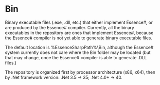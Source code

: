 Bin
===

Binary executable files (.exe, .dll, etc.) that either implement Essence#, or are produced by the Essence# compiler. 
Currently, all the binary executables in the repository are ones that implement Essence#, because the Essence# compiler is not yet able to generate binary executable files.

The default location is %EssenceSharpPath%\Bin, although the Essence# system currently does not care where the Bin folder may be located (but that may change, once the Essence# compiler is able to generate .DLL files.)

The repository is organized first by processor architecture (x86, x64), then by .Net framework version: .Net 3.5 -> 35; .Net 4.0+ -> 40.
